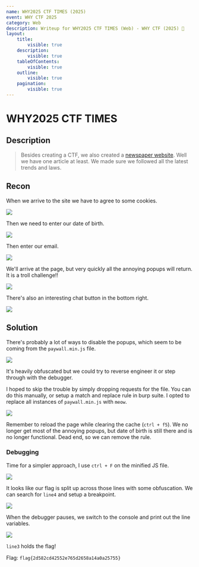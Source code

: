 ```yaml
---
name: WHY2025 CTF TIMES (2025)
event: WHY CTF 2025
category: Web
description: Writeup for WHY2025 CTF TIMES (Web) - WHY CTF (2025) 💜
layout:
    title:
        visible: true
    description:
        visible: true
    tableOfContents:
        visible: true
    outline:
        visible: true
    pagination:
        visible: true
---
```


# WHY2025 CTF TIMES

## Description

> Besides creating a CTF, we also created a [newspaper website](https://why2025-ctf-times.ctf.zone). Well we have one article at least. We made sure we followed all the latest trends and laws.

## Recon

When we arrive to the site we have to agree to some cookies.

![](images/0.PNG)

Then we need to enter our date of birth.

![](images/1.PNG)

Then enter our email.

![](images/2.PNG)

We'll arrive at the page, but very quickly all the annoying popups will return. It is a troll challenge!!

![](images/3.PNG)

There's also an interesting chat button in the bottom right.

![](images/4.PNG)

## Solution

There's probably a lot of ways to disable the popups, which seem to be coming from the `paywall.min.js` file.

![](images/5.PNG)

It's heavily obfuscated but we could try to reverse engineer it or step through with the debugger.

I hoped to skip the trouble by simply dropping requests for the file. You can do this manually, or setup a match and replace rule in burp suite. I opted to replace all instances of `paywall.min.js` with `meow`.

![](images/6.PNG)

Remember to reload the page while clearing the cache (`ctrl + f5`). We no longer get most of the annoying popups, but date of birth is still there and is no longer functional. Dead end, so we can remove the rule.

### Debugging

Time for a simpler approach, I use `ctrl + F` on the minified JS file.

![](images/7.PNG)

It looks like our flag is split up across those lines with some obfuscation. We can search for `line4` and setup a breakpoint.

![](images/8.PNG)

When the debugger pauses, we switch to the console and print out the line variables.

![](images/9.PNG)

`line3` holds the flag!

Flag: `flag{2d582cd42552e765d2658a14a0a25755}`
